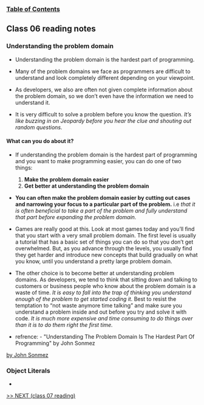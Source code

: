 
### [Table of Contents](https://wondwosentsige.github.io/code-201-reading-notes/Home)

## Class 06 reading notes

### Understanding the problem domain

- Understanding the problem domain is the hardest part of programming.

- Many of the problem domains we face as programmers are difficult to understand and look completely different depending on your viewpoint.

- As developers, we also are often not given complete information about the problem domain, so we don’t even have the information we need to understand it.

- It is very difficult to solve a problem before you know the question.  *It’s like buzzing in on Jeopardy before you hear the clue and shouting out random questions.*

#### What can you do about it?

- If understanding the problem domain is the hardest part of programming and you want to make programming easier, you can do one of two things:

    1. __Make the problem domain easier__
    2. __Get better at understanding the problem domain__

- __You can often make the problem domain easier by cutting out cases and narrowing your focus to a particular part of the problem.__ i.e *that it is often beneficial to take a part of the problem and fully understand that part before expanding the problem domain.*

- Games are really good at this.  Look at most games today and you’ll find that you start with a very small problem domain.  The first level is usually a tutorial that has a basic set of things you can do so that you don’t get overwhelmed.  But, as you advance through the levels, you usually find they get harder and introduce new concepts that build gradually on what you know, until you understand a pretty large problem domain.

- The other choice is to become better at understanding problem domains.  As developers, we tend to think that sitting down and talking to customers or business people who know about the problem domain is a waste of time. *It is easy to fall into the trap of thinking you understand enough of the problem to get started coding it.*  Best to resist the temptation to “not waste anymore time talking” and make sure you understand a problem inside and out before you try and solve it with code.  *It is much more expensive and time consuming to do things over than it is to do them right the first time.*

- refrence: - "Understanding The Problem Domain Is The Hardest Part Of Programming" by John Sonmez

<a href="https://simpleprogrammer.com/understanding-the-problem-domain-is-the-hardest-part-of-programming
">by John Sonmez</a>

### Object Literals

- 































[>> NEXT (class 07 reading)](https://wondwosentsige.github.io/code-201-reading-notes/class-07)


